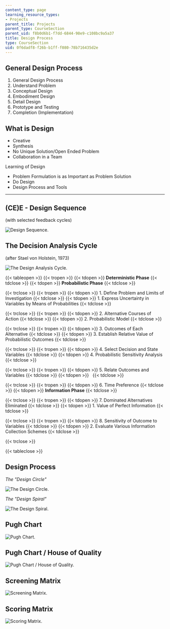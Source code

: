```yaml
---
content_type: page
learning_resource_types:
- Projects
parent_title: Projects
parent_type: CourseSection
parent_uid: f8b0d6b1-f7dd-6844-98e9-c108bc9a5a37
title: Design Process
type: CourseSection
uid: 0f6dadf8-f26b-b1ff-f080-78b716435d2e
---
```


General Design Process
----------------------

1.  General Design Process
2.  Understand Problem
3.  Conceptual Design
4.  Embodiment Design
5.  Detail Design
6.  Prototype and Testing
7.  Completion (Implementation)

What is Design
--------------

*   Creative
*   Synthesis
*   No Unique Solution/Open Ended Problem
*   Collaboration in a Team

Learning of Design

*   Problem Formulation is as Important as Problem Solution
*   Do Design
*   Design Process and Tools


----------------------------------------------------------------------------------------------------------------------------

(CE)E - Design Sequence
-----------------------

(with selected feedback cycles)

![Design Sequence.](/courses/civil-and-environmental-engineering/1-012-introduction-to-civil-engineering-design-spring-2002/projects/design_sequence.jpg)

The Decision Analysis Cycle
---------------------------

(after Stael von Holstein, 1973)

![The Design Analysis Cycle.](/courses/civil-and-environmental-engineering/1-012-introduction-to-civil-engineering-design-spring-2002/projects/decision_analysis.jpg)

{{< tableopen >}}
{{< tropen >}}
{{< tdopen >}}
**Deterministic Phase**
{{< tdclose >}}
{{< tdopen >}}
**Probabilistic Phase**
{{< tdclose >}}

{{< trclose >}}
{{< tropen >}}
{{< tdopen >}}
1\. Define Problem and Limits of Investigation
{{< tdclose >}}
{{< tdopen >}}
1\. Express Uncertainty in Variables by Means of Probabilities
{{< tdclose >}}

{{< trclose >}}
{{< tropen >}}
{{< tdopen >}}
2\. Alternative Courses of Action
{{< tdclose >}}
{{< tdopen >}}
2\. Probabilistic Model
{{< tdclose >}}

{{< trclose >}}
{{< tropen >}}
{{< tdopen >}}
3\. Outcomes of Each Alternative
{{< tdclose >}}
{{< tdopen >}}
3\. Establish Relative Value of Probabilistic Outcomes
{{< tdclose >}}

{{< trclose >}}
{{< tropen >}}
{{< tdopen >}}
4\. Select Decision and State Variables
{{< tdclose >}}
{{< tdopen >}}
4\. Probabilistic Sensitivity Analysis
{{< tdclose >}}

{{< trclose >}}
{{< tropen >}}
{{< tdopen >}}
5\. Relate Outcomes and Variables
{{< tdclose >}}
{{< tdopen >}}
 
{{< tdclose >}}

{{< trclose >}}
{{< tropen >}}
{{< tdopen >}}
6\. Time Preference
{{< tdclose >}}
{{< tdopen >}}
**Information Phase**
{{< tdclose >}}

{{< trclose >}}
{{< tropen >}}
{{< tdopen >}}
7\. Dominated Alternatives Eliminated
{{< tdclose >}}
{{< tdopen >}}
1\. Value of Perfect Information
{{< tdclose >}}

{{< trclose >}}
{{< tropen >}}
{{< tdopen >}}
8\. Sensitivity of Outcome to Variables
{{< tdclose >}}
{{< tdopen >}}
2\. Evaluate Various Information Collection Schemes
{{< tdclose >}}

{{< trclose >}}

{{< tableclose >}}

Design Process
--------------

_The "Design Circle"_

![The Design Circle.](/courses/civil-and-environmental-engineering/1-012-introduction-to-civil-engineering-design-spring-2002/projects/design_process.jpg)

_The "Design Spiral"_

![The Design Spiral.](/courses/civil-and-environmental-engineering/1-012-introduction-to-civil-engineering-design-spring-2002/projects/design_process2.jpg)

Pugh Chart
----------

![Pugh Chart.](/courses/civil-and-environmental-engineering/1-012-introduction-to-civil-engineering-design-spring-2002/projects/pugh_chart.jpg)

Pugh Chart / House of Quality
-----------------------------

![Pugh Chart / House of Quality.](/courses/civil-and-environmental-engineering/1-012-introduction-to-civil-engineering-design-spring-2002/projects/pugh_chart2.jpg)

Screening Matrix
----------------

![Screening Matrix.](/courses/civil-and-environmental-engineering/1-012-introduction-to-civil-engineering-design-spring-2002/projects/screening_matrix.jpg)

Scoring Matrix
--------------

![Scoring Matrix.](/courses/civil-and-environmental-engineering/1-012-introduction-to-civil-engineering-design-spring-2002/projects/scoring_matrix.jpg)